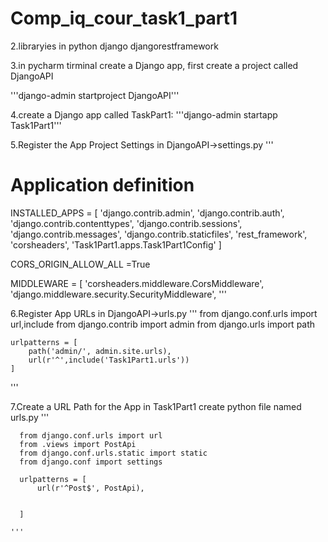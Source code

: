 # Comp_iq_cour_task1_part1



2.libraryies in python 
  django
  djangorestframework

3.in pycharm tirminal  create a Django app, first create a project called DjangoAPI

  '''django-admin startproject DjangoAPI'''

4.create a Django app called TaskPart1:
  '''django-admin startapp Task1Part1'''
 
5.Register the App Project Settings in DjangoAPI->settings.py
   '''
  # Application definition

INSTALLED_APPS = [
    'django.contrib.admin',
    'django.contrib.auth',
    'django.contrib.contenttypes',
    'django.contrib.sessions',
    'django.contrib.messages',
    'django.contrib.staticfiles',
    'rest_framework',
    'corsheaders',
    'Task1Part1.apps.Task1Part1Config'
]


CORS_ORIGIN_ALLOW_ALL =True

MIDDLEWARE = [
    'corsheaders.middleware.CorsMiddleware',
    'django.middleware.security.SecurityMiddleware',
    '''
    
    
6.Register App URLs in DjangoAPI->urls.py
  '''
    from django.conf.urls import url,include
    from django.contrib import admin
    from django.urls import path



    urlpatterns = [
        path('admin/', admin.site.urls),
        url(r'^',include('Task1Part1.urls'))
    ]
  '''
  
  
  
  7.Create a URL Path for the App in Task1Part1 create python file named urls.py
    '''
    
      from django.conf.urls import url
      from .views import PostApi
      from django.conf.urls.static import static
      from django.conf import settings

      urlpatterns = [
          url(r'^Post$', PostApi),
          

      ]

    '''
